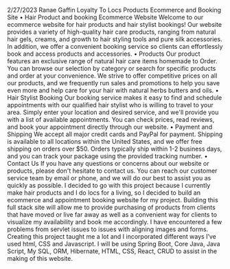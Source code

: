 
2/27/2023
Ranae Gaffin
Loyalty To Locs Products Ecommerce and Booking Site
•	Hair Product and booking Ecommerce Website
    Welcome to our ecommerce website for hair products and hair stylist bookings! Our website provides a variety of high-quality hair care products, ranging from natural hair gels, creams, and growth to hair styling tools and pure silk accessories. In addition, we offer a convenient booking service so clients can effortlessly book and access products and accessories.
•	Products
    Our product features an exclusive range of natural hair care items homemade to Order. You can browse our selection by category or search for specific products and order at your convenience. We strive to offer competitive prices on all our products, and we frequently run sales and promotions to help you save even more and help care for your hair with natural herbs butters and oils.
•	Hair Stylist Booking
    Our booking service makes it easy to find and schedule appointments with our qualified hair stylist who is willing to travel to your area. Simply enter your location and desired service, and we'll provide you with a list of available appointments. You can check prices, read reviews, and book your appointment directly through our website.
•	Payment and Shipping
    We accept all major credit cards and PayPal for payment. Shipping is available to all locations within the United States, and we offer free shipping on orders over $50. Orders typically ship within 1-2 business days, and you can track your package using the provided tracking number.
•	Contact Us
    If you have any questions or concerns about our website or products, please don't hesitate to contact us. You can reach our customer service team by email or phone, and we will do our best to assist you as quickly as possible.
I decided to go with this project because I currently make hair products and I do locs for a living, so I decided to build an ecommerce and appointment booking website for my project. Building this full stack site will allow me to provide purchasing of products from clients that have moved or live far away as well as a convenient way for clients to visualize my availability and book me accordingly. I have encountered a few problems from servlet issues to issues with aligning images and forms. Creating this project taught me a lot and I incorporated different ways I’ve used html, CSS and Javascript.
I will be using Spring Boot, Core Java, Java Script, My SQL, ORM, Hibernate, HTML, CSS,  React, CRUD to assist in the making of this website.
